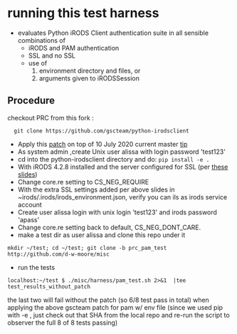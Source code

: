# running this test harness 

  * evaluates Python iRODS Client authentication suite in all sensible  combinations of
    - iRODS and PAM  authentication
    - SSL and no SSL
    - use of
      1. environment directory and files, or 
      1. arguments given to iRODSSession

## Procedure

checkout PRC from this fork :
```
  git clone https://github.com/gscteam/python-irodsclient
```
  - Apply this [patch](https://github.com/irods/python-irodsclient/pull/191/commits/888be407ceab6bb69073644aec88439d6199feed) on top of
    10 July 2020 current master [tip](https://github.com/irods/python-irodsclient/tree/423cef2319bddc9fca019bb91c09e22316e58508)
  - As system admin ,create Unix user alissa with login password 'test123'
  - cd into the python-irodsclient directory and do: `pip install -e .`
  - With iRODS 4.2.8 installed and the server configured for SSL (per [these slides](http://slides.com/irods/ugm2018-ssl-and-pam-configuration))
  - Change core.re setting to CS_NEG_REQUIRE
  - With the extra SSL settings added per above slides in ~irods/.irods/irods_environment.json, verify you can ils as irods service account
  - Create user alissa login with unix login 'test123' and irods password 'apass'
  - Change core.re setting back to default, CS_NEG_DONT_CARE.
  - make a test dir as user alissa and clone this repo under it
  ```
  mkdir ~/test; cd ~/test; git clone -b prc_pam_test http://github.com/d-w-moore/misc
  ```
  - run the tests
  ```
  localhost:~/test $ ./misc/harness/pam_test.sh 2>&1  |tee test_results_without_patch
  ```
  the last two will fail without the patch (so 6/8 test pass in total)
  when applying the above gscteam patch for pam w/ env file (since we used pip with -e , just check out that SHA from the local repo and re-run the script to
  observer the full 8 of 8 tests passing)


